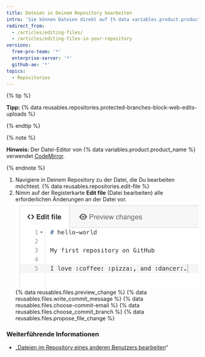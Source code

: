 ```yaml
---
title: Dateien in Deinem Repository bearbeiten
intro: 'Sie können Dateien direkt auf {% data variables.product.product_name %} in jedem Ihrer Repositorys mit dem Datei-Editor bearbeiten.'
redirect_from:
  - /articles/editing-files/
  - /articles/editing-files-in-your-repository
versions:
  free-pro-team: '*'
  enterprise-server: '*'
  github-ae: '*'
topics:
  - Repositories
---
```


{% tip %}

**Tipp:** {% data reusables.repositories.protected-branches-block-web-edits-uploads %}

{% endtip %}

{% note %}

**Hinweis:** Der Datei-Editor von {% data variables.product.product_name %} verwendet [CodeMirror](https://codemirror.net/).

{% endnote %}

1. Navigiere in Deinem Repository zu der Datei, die Du bearbeiten möchtest.
{% data reusables.repositories.edit-file %}
3. Nimm auf der Registerkarte **Edit file** (Datei bearbeiten) alle erforderlichen Änderungen an der Datei vor. ![Neuer Inhalt in Datei](/assets/images/help/repository/edit-readme-light.png)
{% data reusables.files.preview_change %}
{% data reusables.files.write_commit_message %}
{% data reusables.files.choose-commit-email %}
{% data reusables.files.choose_commit_branch %}
{% data reusables.files.propose_file_change %}

### Weiterführende Informationen

* „[Dateien im Repository eines anderen Benutzers bearbeiten](/articles/editing-files-in-another-user-s-repository)“
